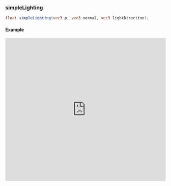 ### simpleLighting

```glsl
float simpleLighting(vec3 p, vec3 normal, vec3 lightDirection);
```

#### Example
<iframe width="100%" height="450px" src="https://shaderpark.com/sculpture/-LM-Nx6cvMmlbdKKiB64?example=true&embed=true" frameborder="0"></iframe>